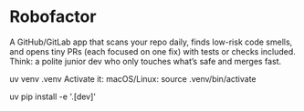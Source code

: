 # Robofactor
A GitHub/GitLab app that scans your repo daily, finds low-risk code smells, and opens tiny PRs (each focused on one fix) with tests or checks included. Think: a polite junior dev who only touches what’s safe and merges fast.

uv venv .venv
Activate it:
macOS/Linux:
source .venv/bin/activate

uv pip install -e '.[dev]'
